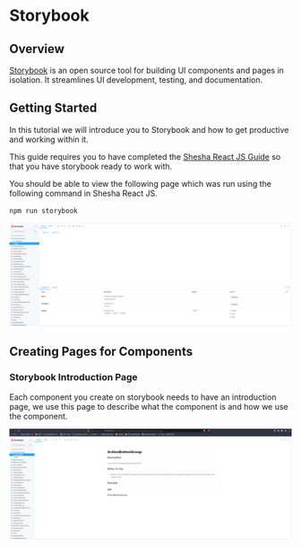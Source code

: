 
# Storybook

## Overview

[Storybook](https://storybook.js.org/) is an open source tool for building UI components and pages in isolation. It streamlines UI development, testing, and documentation.

## Getting Started

In this tutorial we will introduce you to Storybook and how to get productive and working within it. 

This guide requires you to have completed the [Shesha React JS Guide](https://shesha-docs.readthedocs.io/en/latest/guides/02-Shesha-ReactJS/) so that you have storybook ready to work with. 

You should be able to view the following page which was run using the following command in Shesha React JS.

``` shell
npm run storybook
```

![Storybook-landing-page screenshot](https://github.com/Boxfusion/shesha-docs/blob/main/docs/assets/Storybook-landing-page.PNG?raw=true)

## Creating Pages for Components

### Storybook Introduction Page

Each component you create on storybook needs to have an introduction page, we use this page to describe what the component is and how we use the component.

![shesha-reactjs-storybook screenshot](https://github.com/Boxfusion/shesha-docs/blob/main/docs/assets/shesha-reactjs-storybook.PNG?raw=true)

